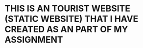 <h1>THIS IS AN TOURIST WEBSITE (STATIC WEBSITE) THAT I HAVE CREATED AS AN PART OF MY  ASSIGNMENT </h1>
  
